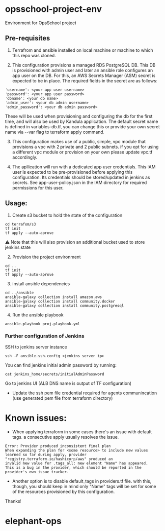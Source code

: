 # opsschool-project-env
Environment for OpsSchool project


## Pre-requisites
1. Terrafrom and ansible installed on local machine or machine to which this repo was cloned.

2. This configuration provisions a managed RDS PostgreSQL DB. 
This DB is provisioned with admin user and later an ansible role configures an app user on the DB. 
For this, an AWS Secrets Manager (ASM) secret is expected to be in place. The required fields in the secret are as follows:
  ```
  'username': <your app user username>
  'password': <your app user password>
  'dbname': <your db name>
  'admin_user': <your db admin username>
  'admin_password': <your db admin password>
  ```
These will be used when provisioning and configuring the db for the first time, and will also be used by Kandula application.
The default secret name is defined in variables-db.tf, you can change this or provide your own secret name via --var flag to terraform apply command.

3. This configuration makes use of a public, simple, vpc module that provisions a vpc with 2 private and 2 public subnets. if you opt for using a different vpc module or provision on your own please update vpc.tf accordingly.

4. The apllication will run with a dedicated app user credentials. This IAM user is expected to be pre-provisioned before applying this configuration. Its credentials should be stored/updated in jenkins as secrets. See app-user-policy.json in the IAM directory for required permissions for this user. 

## Usage:
1. Create s3 bucket to hold the state of the configuration 
```
cd terrafom/s3
tf init
tf apply --auto-aprove
```
⚠️ Note that this will also provision an additional bucket used to store jenkins state

2. Provision the project environment

```
cd ..
tf init
tf apply --auto-aprove
```

3. install ansible dependencies
```
cd ../ansible
ansible-galaxy collection install amazon.aws
ansible-galaxy collection install community.docker
ansible-galaxy collection install community.postgresql
```
4. Run the ansible playbook
```
ansible-playbook proj.playbook.yml
```


### Further configuration of Jenkins 
SSH to jenkins server instance
```
ssh -F ansible.ssh.config <jenkins server ip>
```
You can find jenkins initial admin password by running: 
```
cat jenkins_home/secrets/initialAdminPassword
```

Go to jenkins UI (ALB DNS name is output of TF configuration)
- Update the ssh pem file credential required for agents communincation (use generated pem file from terraform directory)


# Known issues:
- When applying terraform in some cases there's an issue with default tags. a consecutive apply usually resolves the issue. 

```
Error: Provider produced inconsistent final plan
When expanding the plan for <some resource> to include new values learned so far during apply, provider "registry.terraform.io/hashicorp/aws" produced an
invalid new value for .tags_all: new element "Name" has appeared. 
This is a bug in the provider, which should be reported in the provider's own issue tracker.
```
- Another option is to disable default_tags in providers.tf file. with this, though, you should keep in mind only "Name" tags will be set for some of the resources provisioned by this configuration. 

Thanks!
# elephant-ops
